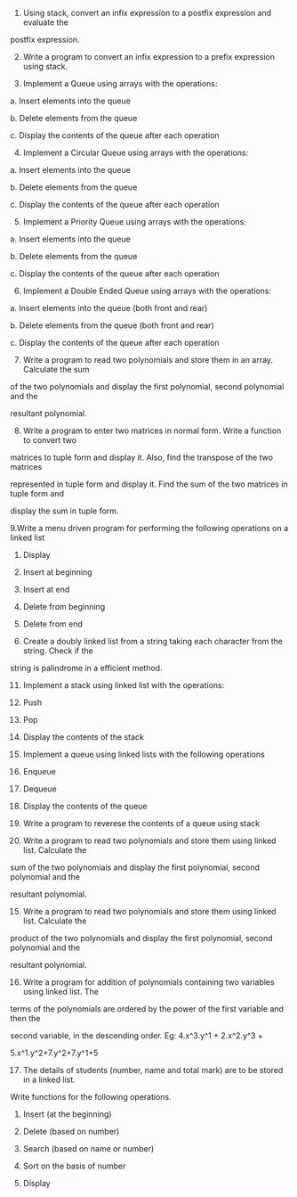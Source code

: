 1. Using stack, convert an infix expression to a postfix expression and evaluate the

postfix expression.

2. Write a program to convert an infix expression to a prefix expression using stack.

3. Implement a Queue using arrays with the operations:

a. Insert elements into the queue

b. Delete elements from the queue

c. Display the contents of the queue after each operation

4. Implement a Circular Queue using arrays with the operations:

a. Insert elements into the queue

b. Delete elements from the queue

c. Display the contents of the queue after each operation

5. Implement a Priority Queue using arrays with the operations:

a. Insert elements into the queue

b. Delete elements from the queue

c. Display the contents of the queue after each operation

6. Implement a Double Ended Queue using arrays with the operations:

a. Insert elements into the queue (both front and rear)

b. Delete elements from the queue (both front and rear)

c. Display the contents of the queue after each operation

7. Write a program to read two polynomials and store them in an array. Calculate the sum

of the two polynomials and display the first polynomial, second polynomial and the

resultant polynomial.

8. Write a program to enter two matrices in normal form. Write a function to convert two

matrices to tuple form and display it. Also, find the transpose of the two matrices

represented in tuple form and display it. Find the sum of the two matrices in tuple form and

display the sum in tuple form.

9.Write a menu driven program for performing the following operations on a linked list

1. Display

2. Insert at beginning

3. Insert at end

4. Delete from beginning

5. Delete from end

10. Create a doubly linked list from a string taking each character from the string. Check if the

string is palindrome in a efficient method.

11. Implement a stack using linked list with the operations:

1. Push

2. Pop

3. Display the contents of the stack

12. Implement a queue using linked lists with the following operations

1. Enqueue

2. Dequeue

3. Display the contents of the queue

13. Write a program to reverese the contents of a queue using stack

14. Write a program to read two polynomials and store them using linked list. Calculate the

sum of the two polynomials and display the first polynomial, second polynomial and the

resultant polynomial.

15. Write a program to read two polynomials and store them using linked list. Calculate the

product of the two polynomials and display the first polynomial, second polynomial and the

resultant polynomial.

16. Write a program for addition of polynomials containing two variables using linked list. The

terms of the polynomials are ordered by the power of the first variable and then the

second variable, in the descending order. Eg: 4.x^3.y^1 + 2.x^2.y^3 +

5.x^1.y^2+7.y^2+7.y^1+5

17. The details of students (number, name and total mark) are to be stored in a linked list.

Write functions for the following operations.

1. Insert (at the beginning)

2. Delete (based on number)

3. Search (based on name or number)

4. Sort on the basis of number

5. Display



